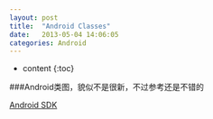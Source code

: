 ```yaml
---
layout: post
title:  "Android Classes"
date:   2013-05-04 14:06:05
categories: Android
---
```


* content
{:toc}


###Android类图，貌似不是很新，不过参考还是不错的

[Android SDK](/files/AndroidClasses.pdf)
